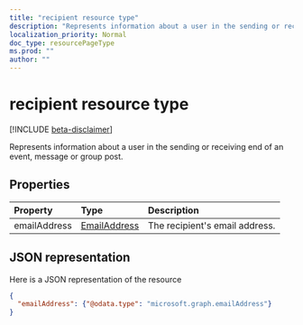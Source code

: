 ```yaml
---
title: "recipient resource type"
description: "Represents information about a user in the sending or receiving end of an event, message or group post. "
localization_priority: Normal
doc_type: resourcePageType
ms.prod: ""
author: ""
---
```


# recipient resource type

[!INCLUDE [beta-disclaimer](../../includes/beta-disclaimer.md)]

Represents information about a user in the sending or receiving end of an event, message or group post. 

## Properties
| Property	   | Type	|Description|
|:---------------|:--------|:----------|
|emailAddress|[EmailAddress](emailaddress.md)|The recipient's email address.|

## JSON representation

Here is a JSON representation of the resource

<!-- {
  "blockType": "resource",
  "optionalProperties": [

  ],
  "@odata.type": "microsoft.graph.recipient"
}-->

```json
{
  "emailAddress": {"@odata.type": "microsoft.graph.emailAddress"}
}

```

<!-- uuid: 8fcb5dbc-d5aa-4681-8e31-b001d5168d79
2015-10-25 14:57:30 UTC -->
<!--
{
  "type": "#page.annotation",
  "description": "recipient resource",
  "keywords": "",
  "section": "documentation",
  "tocPath": "",
  "suppressions": []
}
-->
